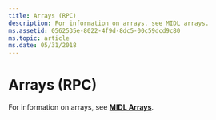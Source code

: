 ```yaml
---
title: Arrays (RPC)
description: For information on arrays, see MIDL arrays.
ms.assetid: 0562535e-8022-4f9d-8dc5-00c59dcd9c80
ms.topic: article
ms.date: 05/31/2018
---
```


# Arrays (RPC)

For information on arrays, see [**MIDL Arrays**](/windows/desktop/Midl/midl-arrays).

 

 

